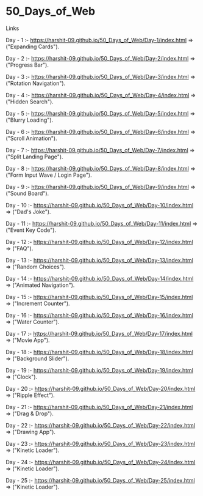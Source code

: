 # 50_Days_of_Web

Links

Day - 1 :- https://harshit-09.github.io/50_Days_of_Web/Day-1/index.html   => ("Expanding Cards").

Day - 2 :- https://harshit-09.github.io/50_Days_of_Web/Day-2/index.html   => ("Progress Bar").

Day - 3 :- https://harshit-09.github.io/50_Days_of_Web/Day-3/index.html   => ("Rotation Navigation").

Day - 4 :- https://harshit-09.github.io/50_Days_of_Web/Day-4/index.html   => ("Hidden Search").

Day - 5 :- https://harshit-09.github.io/50_Days_of_Web/Day-5/index.html   => ("Blurry Loading").

Day - 6 :- https://harshit-09.github.io/50_Days_of_Web/Day-6/index.html   => ("Scroll Animation").

Day - 7 :- https://harshit-09.github.io/50_Days_of_Web/Day-7/index.html   => ("Split Landing Page").

Day - 8 :- https://harshit-09.github.io/50_Days_of_Web/Day-8/index.html   => ("Form Input Wave / Login Page").

Day - 9 :- https://harshit-09.github.io/50_Days_of_Web/Day-9/index.html   => ("Sound Board").

Day - 10 :- https://harshit-09.github.io/50_Days_of_Web/Day-10/index.html   => ("Dad's Joke").

Day - 11 :- https://harshit-09.github.io/50_Days_of_Web/Day-11/index.html   => ("Event Key Code").

Day - 12 :- https://harshit-09.github.io/50_Days_of_Web/Day-12/index.html   => ("FAQ").

Day - 13 :- https://harshit-09.github.io/50_Days_of_Web/Day-13/index.html   => ("Random Choices").

Day - 14 :- https://harshit-09.github.io/50_Days_of_Web/Day-14/index.html   => ("Animated Navigation").

Day - 15 :- https://harshit-09.github.io/50_Days_of_Web/Day-15/index.html   => ("Increment Counter").

Day - 16 :- https://harshit-09.github.io/50_Days_of_Web/Day-16/index.html   => ("Water Counter").

Day - 17 :- https://harshit-09.github.io/50_Days_of_Web/Day-17/index.html   => ("Movie App").

Day - 18 :- https://harshit-09.github.io/50_Days_of_Web/Day-18/index.html   => ("Background Slider").

Day - 19 :- https://harshit-09.github.io/50_Days_of_Web/Day-19/index.html   => ("Clock").

Day - 20 :- https://harshit-09.github.io/50_Days_of_Web/Day-20/index.html   => ("Ripple Effect").

Day - 21 :- https://harshit-09.github.io/50_Days_of_Web/Day-21/index.html   => ("Drag & Drop").

Day - 22 :- https://harshit-09.github.io/50_Days_of_Web/Day-22/index.html   => ("Drawing App").

Day - 23 :- https://harshit-09.github.io/50_Days_of_Web/Day-23/index.html   => ("Kinetic Loader").

Day - 24 :- https://harshit-09.github.io/50_Days_of_Web/Day-24/index.html   => ("Kinetic Loader").

Day - 25 :- https://harshit-09.github.io/50_Days_of_Web/Day-25/index.html   => ("Kinetic Loader").
